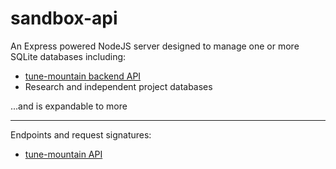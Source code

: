 # sandbox-api
An Express powered NodeJS server designed to manage one or more SQLite databases including:

- [tune-mountain backend API](https://github.com/calemdar/tune-mountain-game)
- Research and independent project databases

...and is expandable to more

---------
Endpoints and request signatures:

* [tune-mountain API](./docs/tune-mountain-api.MD)